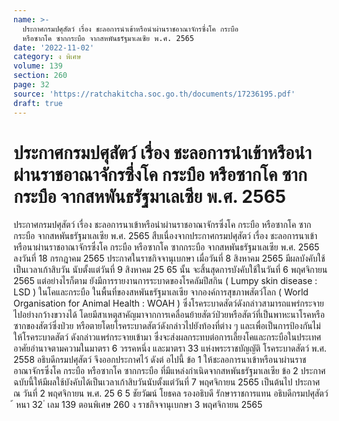 ```yaml
---
name: >-
  ประกาศกรมปศุสัตว์ เรื่อง ชะลอการนำเข้าหรือนำผ่านราชอาณาจักรซึ่งโค กระบือ
  หรือซากโค ซากกระบือ จากสหพันธรัฐมาเลเซีย พ.ศ. 2565
date: '2022-11-02'
category: ง พิเศษ
volume: 139
section: 260
page: 32
source: 'https://ratchakitcha.soc.go.th/documents/17236195.pdf'
draft: true
---
```


# ประกาศกรมปศุสัตว์ เรื่อง ชะลอการนำเข้าหรือนำผ่านราชอาณาจักรซึ่งโค กระบือ หรือซากโค ซากกระบือ จากสหพันธรัฐมาเลเซีย พ.ศ. 2565

ประกาศกรมปศุสัตว์ เรื่อง ชะลอการนาเข้าหรือนำผ่านราชอาณาจักรซึ่งโค กระบือ หรือซากโค ซากกระบือ จากสหพันธรัฐมาเลเซีย พ.ศ. 2565 สืบเนื่องจากประกาศกรมปศุสัตว์ เรื่อง ชะลอการนาเข้าหรือนาผ่านราชอาณาจักรซึ่งโค กระบือ หรือซากโค ซากกระบือ จากสหพันธรัฐมาเลเซีย พ.ศ. 2565 ลงวันที่ 18 กรกฎาคม 2565 ประกาศในราชกิจจานุเบกษา เมื่อวันที่ 8 สิงหาคม 2565 มีผลบังคับใช้เป็นเวลาเก้าสิบวัน นับตั้งแต่วันที่ 9 สิงหาคม 25 65 นั้น จะสิ้นสุดการบังคับใช้ในวันที่ 6 พฤศจิกายน 2565 แต่อย่างไรก็ตาม ยังมีการรายงานการระบาดของโรคลัมปีสกิน ( Lumpy skin disease : LSD ) ในโคและกระบือ ในพื้นที่ของสหพันธรัฐมาเลเซีย จากองค์การสุขภาพสัตว์โลก ( World Organisation for Animal Health : WOAH ) ซึ่งโรคระบาดสัตว์ดังกล่าวสามารถแพร่กระจายไปอย่างกว้างขวางได้ โดยมีสาเหตุสาคัญมาจากการเคลื่อนย้ายสัตว์ป่วยหรือสัตว์ที่เป็นพาหะนาโรคหรือซากของสัตว์ซึ่งป่วย หรือตายโดยโรคระบาดสัตว์ดังกล่าวไปยังท้องที่ต่าง ๆ และเพื่อเป็นการป้องกันไม่ให้โรคระบาดสัตว์ ดังกล่าวแพร่กระจายเข้ามา ซึ่งจะส่งผลกระทบต่อการเลี้ยงโคและกระบือในประเทศ อาศัยอำนาจตามความในมาตรา 6 วรรคหนึ่ง และมาตรา 33 แห่งพระราชบัญญัติ โรคระบาดสัตว์ พ.ศ. 2558 อธิบดีกรมปศุสัตว์ จึงออกประกาศไว้ ดังต่ อไปนี้ ข้อ 1 ให้ชะลอการนาเข้าหรือนาผ่านราชอาณาจักรซึ่งโค กระบือ หรือซากโค ซากกระบือ ที่มีแหล่งกำเนิดจากสหพันธรัฐมาเลเซีย ข้อ 2 ประกาศฉบับนี้ให้มีผลใช้บังคับได้เป็นเวลาเก้าสิบวันนับตั้งแต่วันที่ 7 พฤศจิกายน 2565 เป็นต้นไป ประกาศ ณ วันที่ 2 พฤศจิกายน พ.ศ. 25 6 5 ชัยวัฒน์ โยธคล รองอธิบดี รักษาราชการแทน อธิบดีกรมปศุสัตว์ ้ หนา 32 ่ เลม 139 ตอนพิเศษ 260 ง ราชกิจจานุเบกษา 3 พฤศจิกายน 2565

